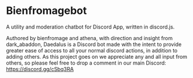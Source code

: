 # Bienfromagebot

A utility and moderation chatbot for Discord App, written in discord.js.

Authored by bienfromage and athena, with direction and insight from dark_abaddon, Daedalus is a Discord bot made with the intent to provide greater ease of access to all your normal discord actions, in addition to adding others. As this project goes on we appreciate any and all input from others, so please feel free to drop a comment in our main Discord: https://discord.gg/cSbq3RA


